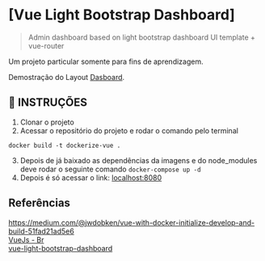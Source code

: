 # [Vue Light Bootstrap Dashboard]

> Admin dashboard based on light bootstrap dashboard UI template + vue-router

Um projeto particular somente para fins de aprendizagem.

Demostração do Layout [Dasboard](http://vuejs.creative-tim.com/vue-light-bootstrap-dashboard).

## :rocket: INSTRUÇÕES

1. Clonar o projeto
2. Acessar o repositório do projeto e rodar o comando pelo terminal
```
docker build -t dockerize-vue .
```
3. Depois de já baixado as dependências da imagens e do node_modules deve rodar o seguinte comando
```docker-compose up -d```
4. Depois é só acessar o link: [localhost:8080](http://localhost:8080/)

## Referências
https://medium.com/@jwdobken/vue-with-docker-initialize-develop-and-build-51fad21ad5e6
<br>
[VueJs - Br](https://br.vuejs.org/)
<br>
[vue-light-bootstrap-dashboard](https://github.com/creativetimofficial/vue-light-bootstrap-dashboard)
